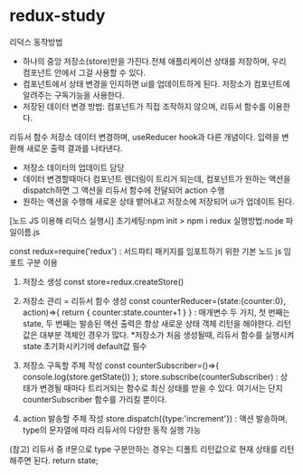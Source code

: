 # redux-study

리덕스 동작방법

- 하나의 중앙 저장소(store)만을 가진다.전체 애플리케이션 상태를 저장하며, 우리 컴포넌트 안에서 그걸 사용할 수 있다.
- 컴포넌트에서 상태 변경을 인지하면 ui를 업데이트하게 된다. 저장소가 컴포넌트에 알려주는 구독기능을 사용한다.
- 저장된 데이터 변경 방법: 컴포넌트가 직접 조작하지 않으며, 리듀서 함수를 이용한다.

리듀서 함수
저장소 데이터 변경하며, useReducer hook과 다른 개념이다. 입력을 변환해 새로운 출력 결과를 나타낸다.

- 저장소 데이터의 업데이트 담당
- 데이터 변경할때마다 컴포넌트 렌더링이 트리거 되는데, 컴포넌트가 원하는 액션을 dispatch하면 그 액션을 리듀서 함수에 전달되어 action 수행
- 원하는 액션을 수행해 새로운 상태 뱉어내고 저장소에 저장되어 ui가 업데이트 된다.

[노드 JS 이용해 리덕스 실행시]
초기세팅:npm init > npm i redux
실행방법:node 파일이름.js

const redux=require('redux')
: 서드파티 패키지를 임포트하기 위한 기본 노드 js 임포트 구분 이용

1. 저장소 생성
   const store=redux.createStore()

2. 저장소 관리 = 리듀서 함수 생성
   const counterReducer=(state:{counter:0}, action)=>{
   return {
   counter:state.counter+1
   }
   }
   : 매개변수 두 가지, 첫 번째는 state, 두 번째는 발송된 액션
   출력은 항상 새로운 상태 객체 리턴을 해야한다.
   리턴값은 대부분 객체인 경우가 많다. \*저장소가 처음 생성될때, 리듀서 함수를 실행시켜 state 초기화시키기에 default값 필수

3. 저장소 구독할 주체 작성
   const counterSubscriber=()=>{
   console.log(store.getState())
   };
   store.subscribe(counterSubscriber)
   : 상태가 변경될 때마다 트리거되는 함수로 최신 상태를 받을 수 있다.
   여기서는 단지 counterSubscriber 함수를 가리킬 뿐이다.

4. action 발송할 주체 작성
   store.dispatch({type:'increment'})
   : 액션 발송하며, type의 문자열에 따라 리듀서의 다양한 동작 실행 가능

(참고)
리듀서 중 if문으로 type 구분안하는 경우는 디폴트 리턴값으로 현재 상태를 리턴해주면 된다.
return state;
